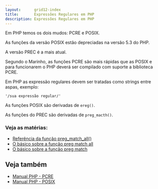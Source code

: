```yaml
---
layout:      grid12-index
title:       Expressões Regulares em PHP
description: Expressões Regulares em PHP
---
```


Em PHP temos os dois mudos: PCRE e POSIX.

As funções da versão POSIX estão depreciadas na versão 5.3 do PHP.

A versão PREC é a mais atual.

Segundo o Marinho, as funções PCRE são mais rápidas que as POSIX e para funcionarem o PHP deverá ser compilado com
suporte a biblioteca PCRE.

Em PHP as expressão regulares devem ser tratadas como strings entre aspas, exemplo:

    '/sua expressão regular/'

As funções POSIX são derivadas de `ereg()`.

As funções do PREC são derivadas de `preg_macth()`.

### Veja as matérias:

- [Referência da função preg_match_all()](/php/preg-match-all/ "Referência da função preg_match_all()")
- [O básico sobre a função preg match all](/php/preg-match-all-basico/ "O básico sobre a função preg match all")
- [O básico sobre a função preg match](/php/preg-match-basico/ "O básico sobre a função preg match")


Veja também
---

- [Manual PHP - PCRE](http://www.php.net/manual/pt_BR/book.pcre.php "link-externo")
- [Manual PHP - POSIX](http://www.php.net/manual/en/reference.pcre.pattern.posix.php "link-externo")
